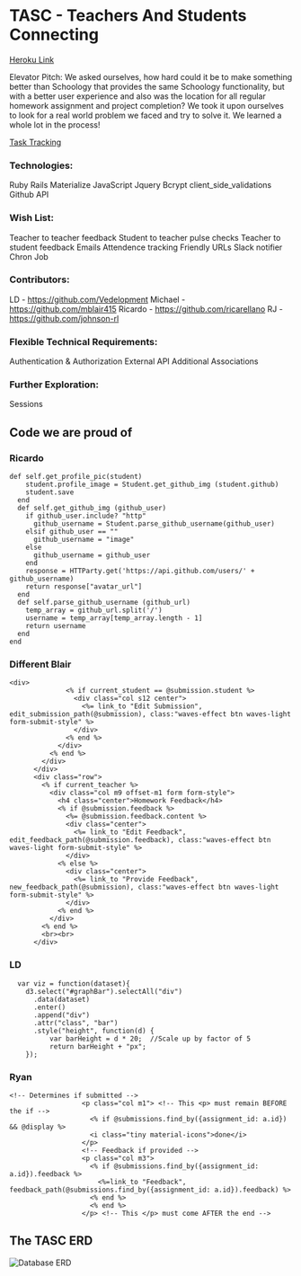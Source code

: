 # TASC - Teachers And Students Connecting
[Heroku Link](https://floating-lowlands-88571.herokuapp.com/)

Elevator Pitch:
We asked ourselves, how hard could it be to make something better than Schoology that provides the same Schoology functionality, but with a better user experience and also was the location for all regular homework assignment and project completion?  We took it upon ourselves to look for a real world problem we faced and try to solve it.  We learned a whole lot in the process!

[Task Tracking](https://github.com/Vedelopment/learning-hub/projects/1)

### Technologies:
Ruby
Rails
Materialize
JavaScript
Jquery
Bcrypt
client_side_validations
Github API

### Wish List:
Teacher to teacher feedback
Student to teacher pulse checks
Teacher to student feedback
Emails
Attendence tracking
Friendly URLs
Slack notifier
Chron Job

### Contributors:
LD - https://github.com/Vedelopment
Michael - https://github.com/mblair415
Ricardo - https://github.com/ricarellano
RJ - https://github.com/johnson-rl

### Flexible Technical Requirements:
Authentication & Authorization
External API
Additional Associations

### Further Exploration:
Sessions

## Code we are proud of

### Ricardo
```
def self.get_profile_pic(student)
    student.profile_image = Student.get_github_img (student.github)
    student.save
  end
  def self.get_github_img (github_user)
    if github_user.include? "http"
      github_username = Student.parse_github_username(github_user)
    elsif github_user == ""
      github_username = "image"
    else
      github_username = github_user
    end
    response = HTTParty.get('https://api.github.com/users/' + github_username)
    return response["avatar_url"]
  end
  def self.parse_github_username (github_url)
    temp_array = github_url.split('/')
    username = temp_array[temp_array.length - 1]
    return username
  end
end
```
### Different Blair
```
<div>
              <% if current_student == @submission.student %>
                <div class="col s12 center">
                  <%= link_to "Edit Submission", edit_submission_path(@submission), class:"waves-effect btn waves-light form-submit-style" %>
                </div>
              <% end %>
            </div>
          <% end %>
        </div>
      </div>
      <div class="row">
        <% if current_teacher %>
          <div class="col m9 offset-m1 form form-style">
            <h4 class="center">Homework Feedback</h4>
            <% if @submission.feedback %>
              <%= @submission.feedback.content %>
              <div class="center">
                <%= link_to "Edit Feedback", edit_feedback_path(@submission.feedback), class:"waves-effect btn waves-light form-submit-style" %>
              </div>
            <% else %>
              <div class="center">
                <%= link_to "Provide Feedback", new_feedback_path(@submission), class:"waves-effect btn waves-light form-submit-style" %>
              </div>
            <% end %>
          </div>
        <% end %>
        <br><br>
      </div>
```
### LD
```
  var viz = function(dataset){
    d3.select("#graphBar").selectAll("div")
      .data(dataset)
      .enter()
      .append("div")
      .attr("class", "bar")
      .style("height", function(d) {
          var barHeight = d * 20;  //Scale up by factor of 5
          return barHeight + "px";
    });
```

### Ryan
```
<!-- Determines if submitted -->
                  <p class="col m1"> <!-- This <p> must remain BEFORE the if -->
                    <% if @submissions.find_by({assignment_id: a.id}) && @display %>
                    <i class="tiny material-icons">done</i>
                  </p>
                  <!-- Feedback if provided -->
                  <p class="col m3">
                    <% if @submissions.find_by({assignment_id: a.id}).feedback %>
                      <%=link_to "Feedback", feedback_path(@submissions.find_by({assignment_id: a.id}).feedback) %>
                    <% end %>
                    <% end %>
                  </p> <!-- This </p> must come AFTER the end -->
```

## The TASC ERD

![Database ERD](https://i.imgur.com/MW9gotA.png)
